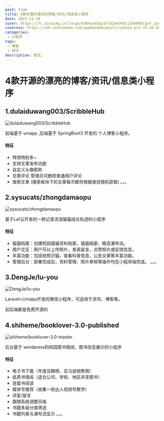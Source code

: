 ```yaml
---
post: true
title: 4款开源的漂亮的博客/资讯/信息类小程序
date: 2023-11-10
cover: https://fc.sinaimg.cn/large/6364aa43gy1hld2mo9k81j20k00dcguf.jpg
coveross: https://cdn.enshimama.com/appbeebee/posts/iphone-pro-15-3d-mockups-free.gif
categories:
 - 小程序
tags:
 - 博客
 - 资讯
description: 暂无。
---
```

# 4款开源的漂亮的博客/资讯/信息类小程序

## 1.dulaiduwang003/ScribbleHub
![dulaiduwang003/ScribbleHub](https://fc.sinaimg.cn/large/6364aa43gy1hlczqtlrvtj20k00dcn35.jpg)

前端基于 uniapp ,后端基于 SpringBoot3 开发的 个人博客小程序。

#### 特征
- 特效特别多~
- 支持文章发布功能
- 自定义头像昵称
- 文章评论 管理员可删除普通用户评论
- 搜索文章 (搜索板块下的文章每次都将根据类目随机获取)
。。。

<ArticleLink via="post" :work="{
    title: 'dulaiduwang003/ScribbleHub',
    view: 'https://github.com/dulaiduwang003/ScribbleHub/',
    qrcode: 'https://fc.sinaimg.cn/large/6364aa43gy1hld03tfq52j2076076aad.jpg',
    github: 'dulaiduwang003/ScribbleHub',
    coveross: '',
    beecode: '', //备用下载的文章 id
    viewtit: '二维码预览',
    wxwords: '',
    }" />

## 2.sysucats/zhongdamaopu
![sysucats/zhongdamaopu](https://fc.sinaimg.cn/large/6364aa43gy1hld1p2xd0jj20k00dcn4a.jpg)

基于Laf云开发的一款记录流浪猫猫成长轨迹的小程序

#### 特征
- 猫猫档案：创建校园猫猫资料档案，猫猫相册，精选瀑布流。
- 用户交互：用户可以上传照片，发表留言，点赞照片或反馈信息。
- 丰富功能：包括拍照识猫，查看科普信息、公告文章等丰富功能。
- 管理后台：部署完成后，资料管理、照片审核等操作均在小程序端完成。
。。。

<ArticleLink via="post" :work="{
    title: 'sysucats/zhongdamaopu',
    view: 'https://github.com/sysucats/zhongdamaopu/',
    qrcode: 'https://fc.sinaimg.cn/large/6364aa43gy1hld1kr283ej20by0byq5i.jpg',
    github: 'sysucats/zhongdamaopu',
    coveross: '',
    beecode: '', //备用下载的文章 id
    viewtit: '二维码预览',
    wxwords: '',
    }" />

## 3.DengJe/lu-you
![DengJe/lu-you](https://fc.sinaimg.cn/large/6364aa43gy1hld2ae6431j20k00dc47r.jpg)

Laravel+Uniapp开发的微信小程序，可适用于资讯、博客等。

前后端都是免费开源的

<ArticleLink via="post" :work="{
    title: 'DengJe/lu-you',
    view: 'https://gitee.com/DengJe/lu-you',
    qrcode: 'https://fc.sinaimg.cn/large/6364aa43gy1hld2a3lo58j2076076wes.jpg',
    github: '',
    via: 'https://gitee.com/DengJe/lu-you',
    coveross: '',
    beecode: '', //备用下载的文章 id
    viewtit: '二维码预览',
    wxwords: '',
    }" />

## 4.shiheme/booklover-3.0-published
![shiheme/booklover-3.0-master](https://fc.sinaimg.cn/large/6364aa43gy1hld2mo9k81j20k00dcguf.jpg)

后台基于 wordpress的校园图书借阅，图书信息展示的小程序

#### 特征
- 电子书下载（年度豆瓣榜、亚马逊销售榜）
- 纸质书借阅（适合公司、学校、地区共享图书）
- 连载书阅读
- 媒体号推荐（收集一些达人视频号教学）
- 评星/留言
- 跟随系统调整风格
- 书籍多级分类筛选
- 书籍列表与瀑布流显示
。。。

<ArticleLink via="post" :work="{
    title: 'shiheme/booklover-3.0-published',
    view: 'https://github.com/shiheme/booklover-3.0-published/',
    qrcode: 'https://fc.sinaimg.cn/large/6364aa43gy1hld2m8dvcij2076076mxh.jpg',
    github: 'shiheme/booklover-3.0-published',
    via: '',
    coveross: '',
    beecode: '', //备用下载的文章 id
    viewtit: '二维码预览',
    wxwords: '',
    }" />
